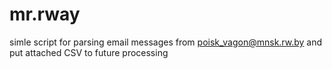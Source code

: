 # mr.rway
simle script for parsing email messages from poisk_vagon@mnsk.rw.by and put attached CSV to future processing
